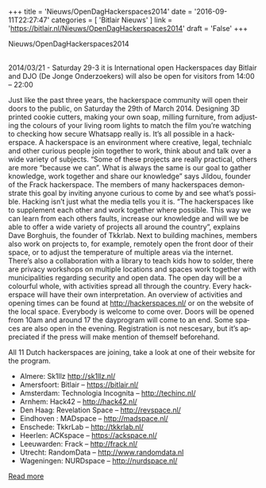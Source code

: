 +++
title = 'Nieuws/OpenDagHackerspaces2014'
date = '2016-09-11T22:27:47'
categories = [ 
 'Bitlair Nieuws' 
] 
link = 'https://bitlair.nl/Nieuws/OpenDagHackerspaces2014'
draft = 'False'
+++

<div class="mw-content-ltr mw-parser-output" dir="ltr" lang="en"><p><a class="mw-selflink selflink">Nieuws/OpenDagHackerspaces2014</a>
</p></div><div class="mw-content-ltr mw-parser-output" dir="ltr" lang="en"><p><br />
2014/03/21 - Saturday 29-3 it is International open Hackerspaces day
Bitlair and DJO (De Jonge Onderzoekers) will also be open for visitors  from 14:00 – 22:00
</p><p>Just like the past three years, the hackerspace community will open their doors to the public, on Saturday the 29th of March 2014.
Designing 3D printed cookie cutters, making your own soap, milling furniture, from adjusting the colours of your living room lights to match the film you’re watching to checking how secure Whatsapp really is. It’s all possible in a hackerspace.
A hackerspace is an environment where creative, legal, technialc and other curious people join together to work, think about and talk over a wide variety of subjects. “Some of these projects are really practical, others are more “because we can”. What is always the same is our goal to gather knowledge, work together and share our knowledge” says Jildou, founder of the Frack hackerspace.
The members of many hackerspaces demonstrate this goal by inviting anyone curious  to come by and see what’s possible. Hacking isn’t just what the media tells you it is.
“The hackerspaces like to supplement each other and work together where possible. This way we can learn from each others faults, increase our knowledge and will we be able to offer a wide variety of projects all around the country”, explains Dave Borghuis, the founder of Tkkrlab.
Next to building machines, members also work on projects to, for example, remotely open the front door of their space, or to adjust the temperature of multiple areas via the internet. There’s also a collaboration with a library to teach kids how to solder, there are privacy workshops on multiple locations and spaces work together with municipalities regarding security and open data.
The open day will be a colourful whole, with activities spread all through the country. Every hackerspace will have their own interpretation. An overview of activities and opening times can be found at <a class="external free" href="http://hackerspaces.nl/" rel="nofollow">http://hackerspaces.nl/</a> or on the website of the local space.
Everybody is welcome to come over. Doors will be opened from 10am and around 17 the dayprogram will come to an end. Some spaces are also open in the evening.
Registration is not nescesary, but it’s appreciated if the press will make mention of themself beforehand.
</p><p>All 11 Dutch hackerspaces are joining, take a look at one of their website for the program.
</p>
<ul><li>Almere: Sk1llz  <a class="external free" href="http://sk1llz.nl/" rel="nofollow">http://sk1llz.nl/</a></li>
<li>Amersfoort: Bitlair – <a class="external free" href="https://bitlair.nl/" rel="nofollow">https://bitlair.nl/</a></li>
<li>Amsterdam: Technologia Incognita – <a class="external free" href="http://techinc.nl/" rel="nofollow">http://techinc.nl/</a></li>
<li>Arnhem: Hack42 – <a class="external free" href="http://hack42.nl/" rel="nofollow">http://hack42.nl/</a></li>
<li>Den Haag: Revelation Space – <a class="external free" href="http://revspace.nl/" rel="nofollow">http://revspace.nl/</a></li>
<li>Eindhoven&#160;: MADspace – <a class="external free" href="http://madspace.nl/" rel="nofollow">http://madspace.nl/</a></li>
<li>Enschede: TkkrLab – <a class="external free" href="http://tkkrlab.nl/" rel="nofollow">http://tkkrlab.nl/</a></li>
<li>Heerlen: ACKspace – <a class="external free" href="https://ackspace.nl/" rel="nofollow">https://ackspace.nl/</a></li>
<li>Leeuwarden: Frack – <a class="external free" href="http://frack.nl/" rel="nofollow">http://frack.nl/</a></li>
<li>Utrecht: RandomData – <a class="external free" href="http://www.randomdata.nl" rel="nofollow">http://www.randomdata.nl</a></li>
<li>Wageningen: NURDspace – <a class="external free" href="http://nurdspace.nl/" rel="nofollow">http://nurdspace.nl/</a></li></ul></div>

[Read more](https://bitlair.nl/Nieuws/OpenDagHackerspaces2014)